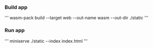 ### Build app
'''
wasm-pack build --target web --out-name wasm --out-dir ./static
'''

### Run app
'''
miniserve ./static --index index.html
'''
